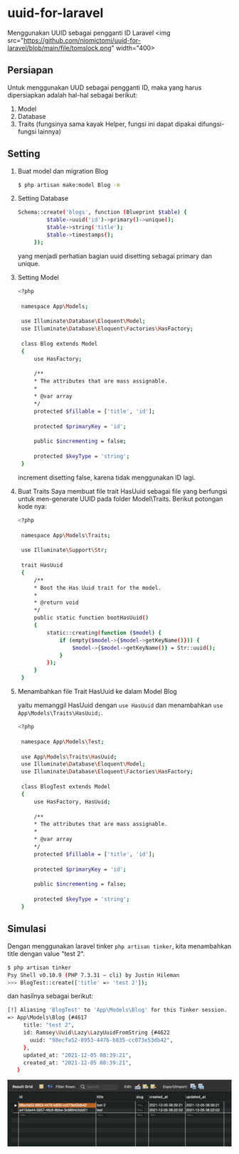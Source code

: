 # uuid-for-laravel
Menggunakan UUID sebagai pengganti ID Laravel
<img  src="https://github.com/niomictomi/uuid-for-laravel/blob/main/file/tomslock.png" width="400>

## Persiapan
Untuk menggunakan UUD sebagai pengganti ID, maka yang harus dipersiapkan adalah hal-hal sebagai berikut: 

1. Model
2. Database
3. Traits (fungsinya sama kayak Helper, fungsi ini dapat dipakai difungsi-fungsi lainnya)


## Setting
1. Buat model dan migration Blog
   ```sh
   $ php artisan make:model Blog -m
   ```

2. Setting Database
   ```sh
   Schema::create('blogs', function (Blueprint $table) {
            $table->uuid('id')->primary()->unique();
            $table->string('title');
            $table->timestamps();
        });
   ```
   yang menjadi perhatian bagian uuid disetting sebagai primary dan unique.

3. Setting Model
   ```sh
   <?php

    namespace App\Models;

    use Illuminate\Database\Eloquent\Model;
    use Illuminate\Database\Eloquent\Factories\HasFactory;

    class Blog extends Model
    {
        use HasFactory;

        /**
        * The attributes that are mass assignable.
        *
        * @var array
        */
        protected $fillable = ['title', 'id'];

        protected $primaryKey = 'id';

        public $incrementing = false;

        protected $keyType = 'string';
    }

   ```
   increment disetting false, karena tidak menggunakan ID lagi.

4. Buat Traits
   Saya membuat file trait HasUuid sebagai file yang berfungsi untuk men-generate UUID pada folder Model\Traits. Berikut potongan kode nya:
   ```sh
   <?php

    namespace App\Models\Traits;

    use Illuminate\Support\Str;

    trait HasUuid
    {
        /**
        * Boot the Has Uuid trait for the model.
        *
        * @return void
        */
        public static function bootHasUuid()
        {
            static::creating(function ($model) {
                if (empty($model->{$model->getKeyName()})) {
                    $model->{$model->getKeyName()} = Str::uuid();
                }
            });
        }
    }

   ```

5. Menambahkan file Trait HasUuid ke dalam Model Blog
   
   yaitu memanggil HasUuid dengan ```use HasUuid``` dan menambahkan ```use App\Models\Traits\HasUuid;```.
   ```sh
   <?php

    namespace App\Models\Test;

    use App\Models\Traits\HasUuid;
    use Illuminate\Database\Eloquent\Model;
    use Illuminate\Database\Eloquent\Factories\HasFactory;

    class BlogTest extends Model
    {
        use HasFactory, HasUuid;

        /**
        * The attributes that are mass assignable.
        *
        * @var array
        */
        protected $fillable = ['title', 'id'];

        protected $primaryKey = 'id';

        public $incrementing = false;

        protected $keyType = 'string';
    }

    ```

## Simulasi

Dengan menggunakan laravel tinker ```php artisan tinker```, kita menambahkan title dengan value "test 2".

```sh
$ php artisan tinker
Psy Shell v0.10.9 (PHP 7.3.31 — cli) by Justin Hileman
>>> BlogTest::create(['title' => 'test 2']);
```

dan hasilnya sebagai berikut:

```sh
[!] Aliasing 'BlogTest' to 'App\Models\Blog' for this Tinker session.
=> App\Models\Blog {#4617
     title: "test 2",
     id: Ramsey\Uuid\Lazy\LazyUuidFromString {#4622
       uuid: "98ecfa52-8953-4476-b835-cc073e53db42",
     },
     updated_at: "2021-12-05 08:39:21",
     created_at: "2021-12-05 08:39:21",
   }
```
<img  src="https://github.com/niomictomi/uuid-for-laravel/blob/main/file/ssdb.png">